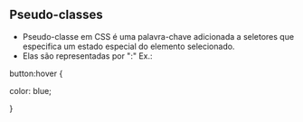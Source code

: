 ## Pseudo-classes

- Pseudo-classe em CSS é uma palavra-chave adicionada a seletores que especifica um estado especial do elemento selecionado.
- Elas são representadas por ":"
Ex.: 

button:hover {

  color: blue;
  
}